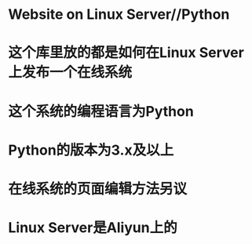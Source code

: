 # Website on Linux Server//Python
# 这个库里放的都是如何在Linux Server上发布一个在线系统
# 这个系统的编程语言为Python
# Python的版本为3.x及以上
# 在线系统的页面编辑方法另议
# Linux Server是Aliyun上的
